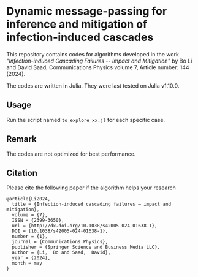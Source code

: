 # Dynamic message-passing for inference and mitigation of infection-induced cascades

This repository contains codes for algorithms developed in the work *"Infection-induced Cascading Failures -- Impact and Mitigation"* by Bo Li and David Saad, Communications Physics volume 7, Article number: 144 (2024).

The codes are written in Julia. They were last tested on Julia v1.10.0.

## Usage

Run the script named ``to_explore_xx.jl`` for each specific case.

## Remark

The codes are not optimized for best performance.

## Citation

Please cite the following paper if the algorithm helps your research

```
@article{Li2024,
  title = {Infection-induced cascading failures – impact and mitigation},
  volume = {7},
  ISSN = {2399-3650},
  url = {http://dx.doi.org/10.1038/s42005-024-01638-1},
  DOI = {10.1038/s42005-024-01638-1},
  number = {1},
  journal = {Communications Physics},
  publisher = {Springer Science and Business Media LLC},
  author = {Li,  Bo and Saad,  David},
  year = {2024},
  month = may 
}
```
